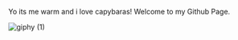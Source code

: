Yo its me warm and i love capybaras! Welcome to my Github Page.


![giphy (1)](https://github.com/Warmthie/Warmthie/assets/137120884/bcc8d5a3-02ca-4efb-a1a1-dd93005c4969)

